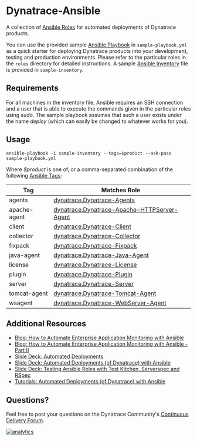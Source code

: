# Dynatrace-Ansible

A collection of [Ansible Roles](http://docs.ansible.com/playbooks_roles.html) for automated deployments of Dynatrace products.

You can use the provided sample [Ansible Playbook](http://docs.ansible.com/playbooks.html) in ```sample-playbook.yml``` as a quick starter for deploying Dynatrace products into your development, testing and production environments. Please refer to the particular roles in the ```roles``` directory for detailed instructions. A sample [Ansible Inventory](http://docs.ansible.com/intro_inventory.html) file is provided in ```sample-inventory```.

## Requirements

For all machines in the inventory file, Ansible requires an SSH connection and a user that is able to execute the commands given in the particular roles using *sudo*. The sample playbook assumes that such a user exists under the name *deploy* (which can easily be changed to whatever works for you).

## Usage

```
ansible-playbook -i sample-inventory --tags=$product --ask-pass sample-playbook.yml
```

Where *$product* is one of, or a comma-separated combination of the following [Ansible Tags](http://docs.ansible.com/playbooks_tags.html):

| Tag          | Matches Role |
|--------------|--------------|
| agents       | [dynatrace.Dynatrace-Agents](https://galaxy.ansible.com/list#/roles/2620) |
| apache-agent | [dynatrace.Dynatrace-Apache-HTTPServer-Agent](https://galaxy.ansible.com/list#/roles/2681) |
| client       | [dynatrace.Dynatrace-Client](https://galaxy.ansible.com/list#/roles/2856) |
| collector    | [dynatrace.Dynatrace-Collector](https://galaxy.ansible.com/list#/roles/2621) |
| fixpack      | [dynatrace.Dynatrace-Fixpack](https://galaxy.ansible.com/list#/roles/2627) |
| java-agent   | [dynatrace.Dynatrace-Java-Agent](https://galaxy.ansible.com/list#/roles/2653) |
| license      | [dynatrace.Dynatrace-License](https://galaxy.ansible.com/list#/roles/2626) |
| plugin       | [dynatrace.Dynatrace-Plugin](https://galaxy.ansible.com/list#/roles/2628) |
| server       | [dynatrace.Dynatrace-Server](https://galaxy.ansible.com/list#/roles/2623) |
| tomcat-agent | [dynatrace.Dynatrace-Tomcat-Agent](https://galaxy.ansible.com/list#/roles/2654) |
| wsagent      | [dynatrace.Dynatrace-WebServer-Agent](https://galaxy.ansible.com/list#/roles/2625) |

## Additional Resources

- [Blog: How to Automate Enterprise Application Monitoring with Ansible](http://apmblog.dynatrace.com/2015/03/04/how-to-automate-enterprise-application-monitoring-with-ansible/)
- [Blog: How to Automate Enterprise Application Monitoring with Ansible - Part II](http://apmblog.dynatrace.com/2015/04/23/how-to-automate-enterprise-application-monitoring-with-ansible-part-ii/)
- [Slide Deck: Automated Deployments](http://slideshare.net/MartinEtmajer/automated-deployments-slide-share)
- [Slide Deck: Automated Deployments (of Dynatrace) with Ansible](http://www.slideshare.net/MartinEtmajer/automated-deployments-with-ansible)
- [Slide Deck: Testing Ansible Roles with Test Kitchen, Serverspec and RSpec](http://www.slideshare.net/MartinEtmajer/testing-ansible-roles-with-test-kitchen-serverspec-and-rspec-48185017)
- [Tutorials: Automated Deployments (of Dynatrace) with Ansible](https://community.compuwareapm.com/community/display/LEARN/Tutorials+on+Automated+Deployments#TutorialsonAutomatedDeployments-ansible)

## Questions?

Feel free to post your questions on the Dynatrace Community's [Continuous Delivery Forum](https://answers.dynatrace.com/spaces/148/open-q-a_2.html?topics=continuous%20delivery).

[![analytics](https://www.google-analytics.com/collect?v=1&t=pageview&_s=1&dl=https%3A%2F%2Fgithub.com%2FdynaTrace&dp=%2FDynatrace-Ansible&dt=Dynatrace-Ansible&_u=Dynatrace~&cid=github.com%2FdynaTrace&tid=UA-54510554-5&aip=1)]()
